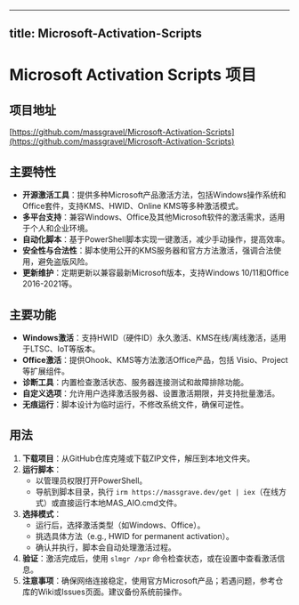 
---
title: Microsoft-Activation-Scripts
---

# Microsoft Activation Scripts 项目

## 项目地址
[https://github.com/massgravel/Microsoft-Activation-Scripts](https://github.com/massgravel/Microsoft-Activation-Scripts)

## 主要特性
- **开源激活工具**：提供多种Microsoft产品激活方法，包括Windows操作系统和Office套件，支持KMS、HWID、Online KMS等多种激活模式。
- **多平台支持**：兼容Windows、Office及其他Microsoft软件的激活需求，适用于个人和企业环境。
- **自动化脚本**：基于PowerShell脚本实现一键激活，减少手动操作，提高效率。
- **安全性与合法性**：脚本使用公开的KMS服务器和官方方法激活，强调合法使用，避免盗版风险。
- **更新维护**：定期更新以兼容最新Microsoft版本，支持Windows 10/11和Office 2016-2021等。

## 主要功能
- **Windows激活**：支持HWID（硬件ID）永久激活、KMS在线/离线激活，适用于LTSC、IoT等版本。
- **Office激活**：提供Ohook、KMS等方法激活Office产品，包括 Visio、Project 等扩展组件。
- **诊断工具**：内置检查激活状态、服务器连接测试和故障排除功能。
- **自定义选项**：允许用户选择激活服务器、设置激活期限，并支持批量激活。
- **无痕运行**：脚本设计为临时运行，不修改系统文件，确保可逆性。

## 用法
1. **下载项目**：从GitHub仓库克隆或下载ZIP文件，解压到本地文件夹。
2. **运行脚本**：
   - 以管理员权限打开PowerShell。
   - 导航到脚本目录，执行 `irm https://massgrave.dev/get | iex`（在线方式）或直接运行本地MAS_AIO.cmd文件。
3. **选择模式**：
   - 运行后，选择激活类型（如Windows、Office）。
   - 挑选具体方法（e.g., HWID for permanent activation）。
   - 确认并执行，脚本会自动处理激活过程。
4. **验证**：激活完成后，使用 `slmgr /xpr` 命令检查状态，或在设置中查看激活信息。
5. **注意事项**：确保网络连接稳定，使用官方Microsoft产品；若遇问题，参考仓库的Wiki或Issues页面。建议备份系统前操作。